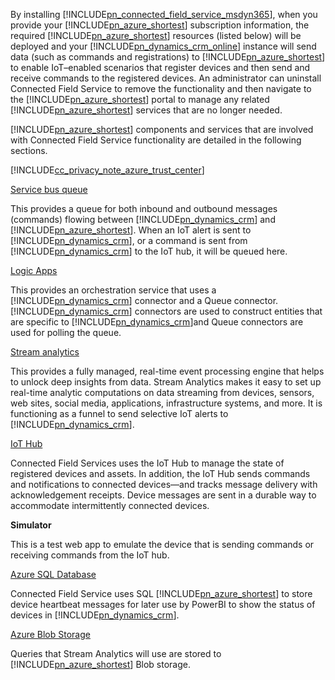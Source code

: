 ﻿By installing [!INCLUDE[pn_connected_field_service_msdyn365](pn-connected-field-service-msdyn365.md)], when you provide your [!INCLUDE[pn_azure_shortest](pn-azure-shortest.md)] subscription information, the required [!INCLUDE[pn_azure_shortest](pn-azure-shortest.md)] resources (listed below) will be deployed and your [!INCLUDE[pn_dynamics_crm_online](pn-dynamics-crm-online.md)] instance will send data (such as commands and registrations) to [!INCLUDE[pn_azure_shortest](pn-azure-shortest.md)] to enable IoT–enabled scenarios that register devices and then send and receive commands to the registered devices. An administrator can uninstall Connected Field Service to remove the functionality and then navigate to the [!INCLUDE[pn_azure_shortest](pn-azure-shortest.md)] portal to manage any related [!INCLUDE[pn_azure_shortest](pn-azure-shortest.md)] services that are no longer needed.  
  
 [!INCLUDE[pn_azure_shortest](pn-azure-shortest.md)] components and services that are involved with Connected Field Service functionality are detailed in the following sections.  
  
 [!INCLUDE[cc_privacy_note_azure_trust_center](cc-privacy-note-azure-trust-center.md)]  
  
 [Service bus queue](/azure/service-bus-messaging/service-bus-dotnet-get-started-with-queues)  
  
 This provides a queue for both inbound and outbound messages (commands) flowing between [!INCLUDE[pn_dynamics_crm](pn-dynamics-crm.md)] and [!INCLUDE[pn_azure_shortest](pn-azure-shortest.md)]. When an IoT alert is sent to [!INCLUDE[pn_dynamics_crm](pn-dynamics-crm.md)], or a command is sent from [!INCLUDE[pn_dynamics_crm](pn-dynamics-crm.md)] to the IoT hub, it will be queued here.  
  
 [Logic Apps](https://azure.microsoft.com/services/logic-apps/)  
  
 This provides an orchestration service that uses a [!INCLUDE[pn_dynamics_crm](pn-dynamics-crm.md)] connector and a Queue connector. [!INCLUDE[pn_dynamics_crm](pn-dynamics-crm.md)] connectors are used to construct entities that are specific to [!INCLUDE[pn_dynamics_crm](pn-dynamics-crm.md)]and Queue connectors are used for polling the queue.  
  
 [Stream analytics](https://azure.microsoft.com/services/stream-analytics/)  
  
 This provides a fully managed, real-time event processing engine that helps to unlock deep insights from data. Stream Analytics makes it easy to set up real-time analytic computations on data streaming from devices, sensors, web sites, social media, applications, infrastructure systems, and more. It is functioning as a funnel to send selective IoT alerts to [!INCLUDE[pn_dynamics_crm](pn-dynamics-crm.md)].  
  
 [IoT Hub](https://azure.microsoft.com/services/iot-hub/)  
  
 Connected Field Services uses the IoT Hub to manage the state of registered devices and assets. In addition, the IoT Hub sends commands and notifications to connected devices—and tracks message delivery with acknowledgement receipts. Device messages are sent in a durable way to accommodate intermittently connected devices.  
  
 **Simulator**  
  
 This is a test web app to emulate the device that is sending commands or receiving commands from the IoT hub.  
  
 [Azure SQL Database](https://azure.microsoft.com/services/sql-database/)  
  
 Connected Field Service uses SQL [!INCLUDE[pn_azure_shortest](pn-azure-shortest.md)] to store device heartbeat messages for later use by PowerBI to show the status of devices in [!INCLUDE[pn_dynamics_crm](pn-dynamics-crm.md)].  
  
 [Azure Blob Storage](https://azure.microsoft.com/services/storage/)  
  
 Queries that Stream Analytics will use are stored to [!INCLUDE[pn_azure_shortest](pn-azure-shortest.md)] Blob storage.